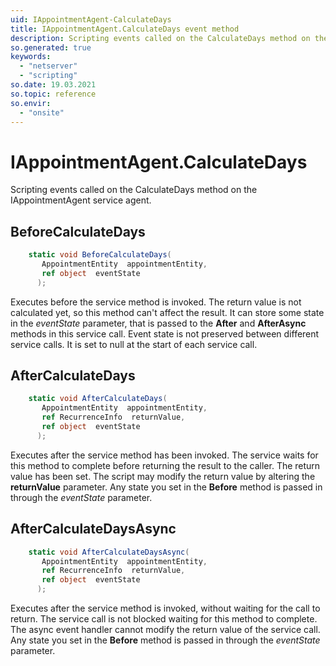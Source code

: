 ```yaml
---
uid: IAppointmentAgent-CalculateDays
title: IAppointmentAgent.CalculateDays event method
description: Scripting events called on the CalculateDays method on the IAppointmentAgent service agent.
so.generated: true
keywords:
  - "netserver"
  - "scripting"
so.date: 19.03.2021
so.topic: reference
so.envir:
  - "onsite"
---
```

# IAppointmentAgent.CalculateDays

Scripting events called on the <see cref='M:SuperOffice.CRM.Services.IAppointmentAgent.CalculateDays'>CalculateDays</see> method on the <see cref='IAppointmentAgent'>IAppointmentAgent</see>  service agent.

## BeforeCalculateDays
```cs
    static void BeforeCalculateDays(
       AppointmentEntity  appointmentEntity,
       ref object  eventState
      );
```
Executes before the service method is invoked.
The return value is not calculated yet, so this method can't affect the result.
It can store some state in the *eventState* parameter, that is passed to the **After** and **AfterAsync** methods in this service call.
Event state is not preserved between different service calls. It is set to null at the start of each service call.
## AfterCalculateDays
```cs
    static void AfterCalculateDays(
       AppointmentEntity  appointmentEntity,
       ref RecurrenceInfo  returnValue,
       ref object  eventState
      );
```
Executes after the service method has been invoked. The service waits for this method to complete before returning the result to the caller.
The return value has been set. The script may modify the return value by altering the **returnValue** parameter.
Any state you set in the **Before** method is passed in through the *eventState* parameter.
## AfterCalculateDaysAsync
```cs
    static void AfterCalculateDaysAsync(
       AppointmentEntity  appointmentEntity,
       ref RecurrenceInfo  returnValue,
       ref object  eventState
      );
```
Executes after the service method is invoked, without waiting for the call to return.
The service call is not blocked waiting for this method to complete.
The async event handler cannot modify the return value of the service call.
Any state you set in the **Before** method is passed in through the *eventState* parameter.

